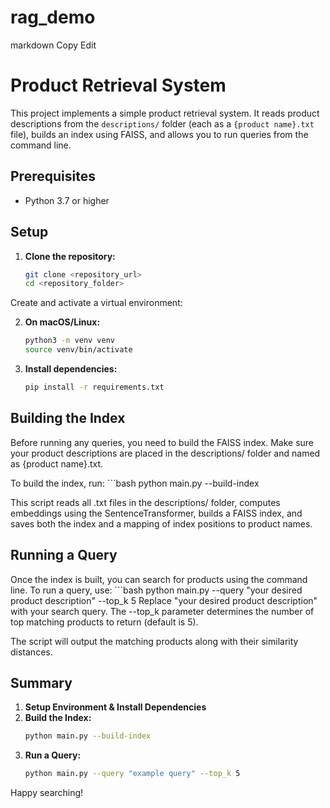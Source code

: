 # rag_demo


markdown
Copy
Edit
# Product Retrieval System

This project implements a simple product retrieval system. It reads product descriptions from the `descriptions/` folder (each as a `{product name}.txt` file), builds an index using FAISS, and allows you to run queries from the command line.

## Prerequisites

- Python 3.7 or higher

## Setup

1. **Clone the repository:**
   ```bash
   git clone <repository_url>
   cd <repository_folder>

Create and activate a virtual environment:

2. **On macOS/Linux:**
    ```bash
    python3 -m venv venv
    source venv/bin/activate

3. **Install dependencies:**

    ```bash
    pip install -r requirements.txt

## Building the Index
Before running any queries, you need to build the FAISS index. Make sure your product descriptions are placed in the descriptions/ folder and named as {product name}.txt.

To build the index, run:
    ```bash 
    python main.py --build-index

This script reads all .txt files in the descriptions/ folder, computes embeddings using the SentenceTransformer, builds a FAISS index, and saves both the index and a mapping of index positions to product names.

## Running a Query
Once the index is built, you can search for products using the command line. 
To run a query, use:
    ```bash
    python main.py --query "your desired product description" --top_k 5
    Replace "your desired product description" with your search query.
    The --top_k parameter determines the number of top matching products to return (default is 5).

The script will output the matching products along with their similarity distances.

## Summary
1. **Setup Environment & Install Dependencies**
2. **Build the Index:**
    ```bash
    python main.py --build-index

3. **Run a Query:**
    ```bash
    python main.py --query "example query" --top_k 5


Happy searching!